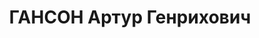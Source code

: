 ---
title: ГАНСОН Артур Генрихович
description: "Род. в 1866, г. Ревель (Таллинн), немец, обр.: высшее, Юрьевский университет,\
  \ б/п. Лютеранский пастор, в прошлом помещик, в 1930 раскулачен \n  Арестован в\
  \ 1930. Обв. по ст. 58-10. Приговор: 1930 - спецпоселение в Томской обл."
---